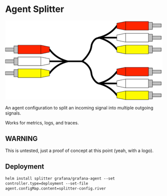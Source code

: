 # Agent Splitter

![Splitter Logo](./splitter.png)

An agent configuration to split an incoming signal into multiple outgoing signals.

Works for metrics, logs, and traces.

## WARNING
This is untested, just a proof of concept at this point (yeah, with a logo).

## Deployment

```
helm install splitter grafana/grafana-agent --set controller.type=deployment --set-file agent.configMap.content=splitter-config.river
```
